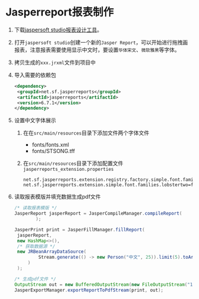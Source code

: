 # Jasperreport报表制作



1. 下载[jaspersoft studio报表设计工具](https://community.jaspersoft.com/project/jaspersoft-studio/releases)。

2. 打开`jaspersoft studio`创建一个新的`Jasper Report`，可以开始进行拖拽画报表，注意报表需要使用显示中文时，要设置`华体宋文`、`微软雅黑`等字体。

3. 拷贝生成的`xxx.jrxml`文件到项目中

4. 导入需要的依赖包

   ```xml
   <dependency>
   	<groupId>net.sf.jasperreports</groupId>
   	<artifactId>jasperreports</artifactId>
   	<version>6.7.1</version>
   </dependency>
   ```

5. 设置中文字体展示

   1. 在在`src/main/resources`目录下添加文件两个字体文件

      * fonts/fonts.xml
      * fonts/STSONG.tff

   2. 在`src/main/resources`目录下添加配置文件`jasperreports_extension.properties`

      ```properties
      net.sf.jasperreports.extension.registry.factory.simple.font.families=net.sf.jasperreports.engine.fonts.SimpleFontExtensionsRegistryFactory
      net.sf.jasperreports.extension.simple.font.families.lobstertwo=fonts/fonts.xml
      ```

6. 读取报表模版并填充数据生成pdf文件

   ```java
   /* 读取报表模版 */
   JasperReport jasperReport = JasperCompileManager.compileReport(            JasperreportGen.class.getClassLoader().getResourceAsStream("jasperreport/person.jrxml")
           );
   
   JasperPrint print = JasperFillManager.fillReport(
   	jasperReport,
   	new HashMap<>(),
   	/* 获取数据源 */
   	new JRBeanArrayDataSource(
   			Stream.generate(() -> new Person("中文", 25)).limit(5).toArray()
   		)
   	);
   
   /* 生成pdf文件 */
   OutputStream out = new BufferedOutputStream(new FileOutputStream("1.pdf"));
   JasperExportManager.exportReportToPdfStream(print, out);
   ```

   
